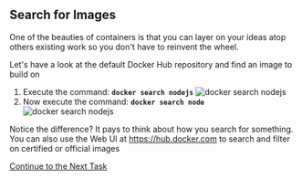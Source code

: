 ## Search for Images
One of the beauties of containers is that you can layer on your ideas atop others existing work so you don't have to reinvent the wheel.

Let's have a look at the default Docker Hub repository and find an image to build on

 1. Execute the command:    **`docker search nodejs`** 
![docker search nodejs](https://github.com/Burwood/containers101/raw/azure/containers_lab/images/Azure_docker_search_posh.png)
 2. Now execute the command: **`docker search node`**
![docker search nodejs](https://github.com/Burwood/containers101/raw/azure/containers_lab/images/Azure_docker_search_posh2.png)

Notice the difference? It pays to think about how you search for something. You can also use the Web UI at https://hub.docker.com to search and filter on certified or official images


[Continue to the Next Task](https://github.com/Burwood/containers101/blob/azure/containers_lab/azure/task_2.md)
